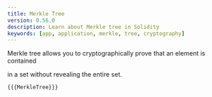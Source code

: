 ```yaml
---
title: Merkle Tree
version: 0.56.0
description: Learn about Merkle tree in Solidity
keywords: [app, application, merkle, tree, cryptography]
---
```


Merkle tree allows you to cryptographically prove that an element is contained

in a set without revealing the entire set.

```solidity
{{{MerkleTree}}}
```
